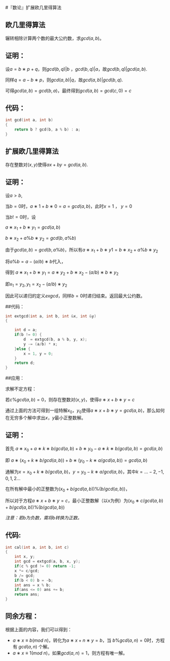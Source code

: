 #『数论』扩展欧几里得算法

## 欧几里得算法

辗转相除计算两个数的最大公约数，求$gcd(a,b)$。

## 证明：

设$a=b∗p+q$，则$gcd(b,q)|b$ ，$gcd(b,q)|a$，故$gcd(b,q)|gcd(a,b)$.

同样$q=a−b∗p$，则$gcd(a,b)|q$，故$gcd(a,b)|gcd(b,q)$.

可得$gcd(a,b)=gcd(b,a)$，最终得到$gcd(a,b)=gcd(c,0)=c$

## 代码：

```cpp
int gcd(int a, int b)
{
    return b ? gcd(b, a % b) : a;
}
```



## 扩展欧几里得算法

存在整数对$(x,y)$使得$ax+by=gcd(a,b)$.

## 证明：

设$a>b$,

当$b=0$时，$a∗1+b∗0=a=gcd(a,b)$，此时$x=1$ ， $y=0$

当$b!=0$时，设

$a∗x_1+b∗y_1=gcd(a,b)$

$b∗x_2+a\%b∗y_2=gcd(b,a\%b)$

由于$gcd(a,b)=gcd(b,a\%b)$，所以有$a∗x_1+b∗y1=b∗x_2+a\%b∗y_2$

将$a\%b=a−(a/b)∗b$代入，

得到 $a∗x_1+b∗y_1=a∗y_2+b∗x_2−(a/b)∗b∗y_2$

即$x_1=y_2,y_1=x_2−(a/b)∗y_2$

因此可以递归的定义$exgcd$，同样$b=0$时递归结束。返回最大公约数。

##代码：

```cpp
int extgcd(int a, int b, int &x, int &y)
{

    int d = a;
    if(b != 0) {
        d  = extgcd(b, a % b, y, x);
        y -= (a/b) * x;
    }else {
        x = 1, y = 0;
    }
    return d;
}
```



##应用：

求解不定方程：

若$c\%gcd(a,b)=0$，则存在整数对$(x,y)$，使得$a∗x+b∗y=c$

通过上面的方法可得到一组特解$x_0$，$y_0$使得$a∗x+b∗y=gcd(a,b)$，那么如何在无穷多个解中求出$x$，$y$最小正整数解。

## 证明：

首先 $a∗x_0+a∗k∗b/gcd(a,b)+b∗y_0−a∗k∗b/gcd(a,b)=gcd(a,b)$

即 $a∗(x_0+k∗b/gcd(a,b))+b∗(y_0−k∗a/gcd(a,b))=gcd(a,b)$

通解为$x=x_0+k∗b/gcd(a,b)$，$y=y_0−k∗a/gcd(a,b)$，其中$k=...−2,−1,0,1,2...$

在所有解中最小的正整数为$(x_0+b/gcd(a,b))\%(b/gcd(a,b))$，

所以对于方程$a∗x+b∗y=c$，最小正整数解（以x为例）为$(x_0∗c/gcd(a,b)+b/gcd(a,b))\%(b/gcd(a,b))$

*注意：若$b$为负数，需将$b$转换为正数。*

## 代码:

```cpp
int cal(int a, int b, int c)
{
    int x, y;
    int gcd = extgcd(a, b, x, y);
    if(c % gcd != 0) return -1;
    x *= c/gcd;
    b /= gcd;
    if(b < 0) b = -b;
    int ans = x % b;
    if(ans <= 0) ans += b;
    return ans;
}
```



## 同余方程：

根据上面的内容，我们可以得到：

- $a∗x≡b(mod~n)$，转化为$a∗x+n∗y=b$，当 $b\%gcd(a,n)=0$时，方程有 $gcd(a,n)$ 个解。
- $a∗x≡1(mod~n)$，如果$gcd(a,n)=1$，则方程有唯一解。
